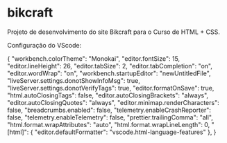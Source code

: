 # bikcraft

Projeto de desenvolvimento do site Bikcraft para o Curso de HTML + CSS.

Configuração do VScode:

{
    "workbench.colorTheme": "Monokai",
    "editor.fontSize": 15,
    "editor.lineHeight": 26,
    "editor.tabSize": 2,
    "editor.tabCompletion": "on",
    "editor.wordWrap": "on",
    "workbench.startupEditor": "newUntitledFile",
    "liveServer.settings.donotShowInfoMsg": true,
    "liveServer.settings.donotVerifyTags": true,
    "editor.formatOnSave": true,
    "html.autoClosingTags": false,
    "editor.autoClosingBrackets": "always",
    "editor.autoClosingQuotes": "always",
    "editor.minimap.renderCharacters": false,
    "breadcrumbs.enabled": false,
    "telemetry.enableCrashReporter": false,
    "telemetry.enableTelemetry": false,
    "prettier.trailingComma": "all",
    "html.format.wrapAttributes": "auto",
    "html.format.wrapLineLength": 0,
    "[html]": {
      "editor.defaultFormatter": "vscode.html-language-features"
    },
  }
